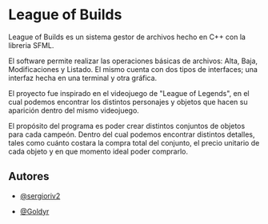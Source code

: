 
# League of Builds

League of Builds es un sistema gestor de archivos hecho en C++ con la libreria SFML.

El software permite realizar las operaciones básicas de archivos: Alta, Baja, Modificaciones y 
Listado. El mismo cuenta con dos tipos de interfaces; una interfaz hecha en una terminal y 
otra gráfica.

El proyecto fue inspirado en el videojuego de "League of Legends", en el cual podemos
encontrar los distintos personajes y objetos que hacen su aparición dentro del mismo videojuego.

El propósito del programa es poder crear distintos conjuntos de objetos para cada campeón. Dentro del 
cual podemos encontrar distintos detalles, tales como cuánto costara la compra total del conjunto, el precio
unitario de cada objeto y en que momento ideal poder comprarlo.
## Autores

- [@sergioriv2](https://github.com/sergioriv2)

- [@Goldyr](https://github.com/Goldyr)